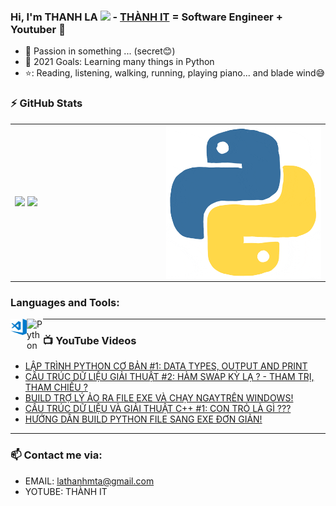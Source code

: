 ### Hi, I'm THANH LA <img src="https://media.giphy.com/media/hvRJCLFzcasrR4ia7z/giphy.gif" width="25px"> -  [THÀNH IT][website] = Software Engineer + Youtuber 🌻  


- 🔭 Passion in something ... (secret😊)
- 💪 2021 Goals: Learning many things in Python
- ⭐: Reading, listening, walking, running, playing piano... and blade wind😅

### :zap: GitHub Stats

<table>
<tr>
  <td width="48%">
    <img src="https://github-readme-stats.vercel.app/api?username=ThanhLa1802&show_icons=true&hide=contribs,issues&hide_border=true" />
    <img src="https://github-readme-stats.vercel.app/api/top-langs/?username=ThanhLa1802&layout=compact&show_icons=true&hide_border=true" />
  </td>
  <td width="52%"><img alt="gif" align="right" src=".github/assets/python.gif"/></td>
</tr>
<table>

### Languages and Tools:
<img align="left" alt="Visual Studio Code" width="26px" src="https://raw.githubusercontent.com/github/explore/80688e429a7d4ef2fca1e82350fe8e3517d3494d/topics/visual-studio-code/visual-studio-code.png" />
<img align="left" alt="Python" width="26px" src="https://upload.wikimedia.org/wikipedia/commons/thumb/0/0a/Python.svg/1200px-Python.svg.png" /> 

---

### 📺 YouTube Videos

<!-- YOUTUBE:START -->
- [LẬP TRÌNH PYTHON CƠ BẢN #1: DATA TYPES, OUTPUT AND PRINT](https://www.youtube.com/watch?v=TJ-2m09YIPs)
- [CẤU TRÚC DỮ LIỆU GIẢI THUẬT #2: HÀM SWAP KỲ LẠ ? - THAM TRỊ, THAM CHIẾU ?](https://www.youtube.com/watch?v=GADcD_yi7-o)
- [BUILD TRỢ LÝ ẢO RA FILE EXE VÀ CHẠY NGAYTRÊN WINDOWS!](https://www.youtube.com/watch?v=A0JrYT6CcTc)
- [CẤU TRÚC DỮ LIỆU VÀ GIẢI THUẬT C++ #1: CON TRỎ LÀ GÌ ???](https://www.youtube.com/watch?v=v4S-J6atuSU)
- [HƯỚNG DẪN BUILD PYTHON FILE SANG EXE ĐƠN GIẢN!](https://www.youtube.com/watch?v=O3k1gFyi54w)
<!-- YOUTUBE:END -->

---

### 📫 Contact me via:
- EMAIL: lathanhmta@gmail.com
- YOTUBE: THÀNH IT

[website]: https://www.youtube.com/channel/UC9L5_YMFz8JfBeQtUic8-3A
